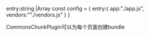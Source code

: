 entry:string |Array<string>
const config = {
    entry:{
        app:"./app.js",
        vendors:""./vendors.js"
    }
}

CommonsChunkPlugin可以为每个页面创建bundle